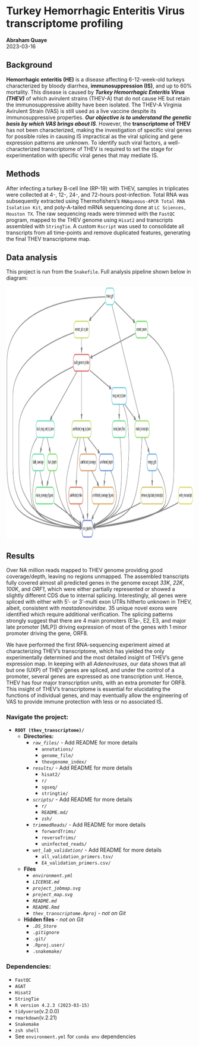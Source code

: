 Turkey Hemorrhagic Enteritis Virus transcriptome profiling
================
<strong>Abraham Quaye</strong><br>
2023-03-16

## Background

**Hemorrhagic enteritis (HE)** is a disease affecting 6-12-week-old
turkeys characterized by bloody diarrhea, **immunosuppression (IS)**,
and up to 60% mortality. This disease is caused by ***Turkey Hemorrhagic
Enteritis Virus (THEV)*** of which avirulent strains (THEV-A) that do
not cause HE but retain the immunosuppressive ability have been
isolated. The THEV-A Virginia Avirulent Strain (VAS) is still used as a
live vaccine despite its immunosuppressive properties. ***Our objective
is to understand the genetic basis by which VAS brings about IS***.
However, the **transcriptome of THEV** has not been characterized,
making the investigation of specific viral genes for possible roles in
causing IS impractical as the viral splicing and gene expression
patterns are unknown. To identify such viral factors, a
well-characterized transcriptome of THEV is required to set the stage
for experimentation with specific viral genes that may mediate IS.

## Methods

After infecting a turkey B-cell line (RP-19) with THEV, samples in
triplicates were collected at 4-, 12-, 24-, and 72-hours post-infection.
Total RNA was subsequently extracted using Thermofishers’s
`RNAqueous-4PCR Total RNA Isolation Kit`, and poly-A-tailed mRNA
sequencing done at `LC Sciences, Houston TX`. The raw sequencing reads
were trimmed with the `FastQC` program, mapped to the THEV genome using
`Hisat2` and transcripts assembled with `StringTie`. A custom `Rscript`
was used to consolidate all transcripts from all time-points and remove
duplicated features, generating the final THEV transcriptome map.

## Data analysis

This project is run from the `Snakefile`. Full analysis pipeline shown
below in diagram:

<img src="project_map.svg" width="920" height="680" />

## Results

Over NA million reads mapped to THEV genome providing good
coverage/depth, leaving no regions unmapped. The assembled transcripts
fully covered almost all predicted genes in the genome except *33K*,
*22K*, *100K*, and *ORF1*, which were either partially represented or
showed a slightly different CDS due to internal splicing. Interestingly,
all genes were spliced with either with 5’- or 3’-multi exon UTRs
hitherto unknown in THEV, albeit, consistent with *mastadenoviridae*. 35
unique novel exons were identified which require additional
verification. The splicing patterns strongly suggest that there are 4
main promoters (E1a-, E2, E3, and major late promoter \[MLP\]) driving
expression of most of the genes with 1 minor promoter driving the gene,
ORF8.

We have performed the first RNA-sequencing experiment aimed at
characterizing THEV’s transcriptome, which has yielded the only
experimentally determined and the most detailed insight of THEV’s gene
expression map. In keeping with all *Adenoviruses*, our data shows that
all but one (UXP) of THEV genes are spliced, and under the control of a
promoter, several genes are expressed as one transcription unit. Hence,
THEV has four major transcription units, with an extra promoter for
ORF8. This insight of THEV’s transcriptome is essential for elucidating
the functions of individual genes, and may eventually allow the
engineering of VAS to provide immune protection with less or no
associated IS.

### Navigate the project:

- **`ROOT (thev_transcriptome)/`**
  - **Directories:**
    - *`raw_files/`* - Add README for more details
      - `annotations/`
      - `genome_file/`
      - `thevgenome_index/`
    - *`results/`* - Add README for more details
      - `hisat2/`
      - `r/`
      - `sgseq/`
      - `stringtie/`
    - *`scripts/`* - Add README for more details
      - `r/`
      - `README.md/`
      - `zsh/`
    - *`trimmedReads/`* - Add README for more details
      - `forwardTrims/`
      - `reverseTrims/`
      - `uninfected_reads/`
    - *`wet_lab_validation/`* - Add README for more details
      - `all_validation_primers.tsv/`
      - `E4_validation_primers.csv/`
  - **Files**
    - *`environment.yml`*
    - *`LICENSE.md`*
    - *`project_jobmap.svg`*
    - *`project_map.svg`*
    - *`README.md`*
    - *`README.Rmd`*
    - *`thev_transcriptome.Rproj`* - *not on Git*
  - **Hidden files** - *not on Git*
    - *`.DS_Store`*
    - *`.gitignore`*
    - `.git/`
    - `.Rproj.user/`
    - `.snakemake/`

### Dependencies:

- `FastQC`
- `AGAT`
- `Hisat2`
- `StringTie`
- `R version 4.2.3 (2023-03-15)`
- `tidyverse`(v.2.0.0)
- `rmarkdown`(v.2.21)
- `Snakemake`
- `zsh shell`
- See `environment.yml` for `conda env` dependencies
